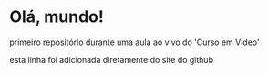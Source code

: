 # Olá, mundo!
 primeiro repositório durante uma aula ao vivo do 'Curso em Vídeo'

esta linha foi adicionada diretamente do site do github
